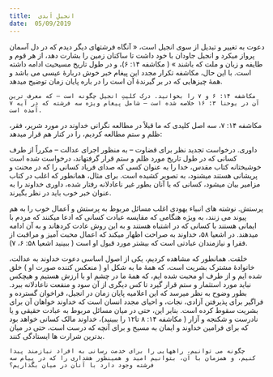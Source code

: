 ```yaml
---
title:  انجیلِ اَبدی
date:  05/09/2019
---
```


دعوت به تغییر و تبدیل از سوی انجیل است، « آنگاه فرشتهای دیگر دیدم که در دل آسمان پرواز میکرد و انجیل جاودان با خود داشت تا ساکنان زمین را بشارت دهد، از هر قوم و طایفه و زبان و ملت که باشند » ( مکاشفه ۱۴: ۶)، و در طول تاریخ مسیحیت ادامه داشته است. با این حال، مکاشفه تکرار مجدد این پیغام خبر خوش دربارهٔ عیسی می باشد و همهٔ چیزهایی که در بر گیرندهٔ آن است را در باره پایان زمان توضیح میدهد.

`مکاشفه ۱۴: ۶ و ۷ را بخوانید. درک کلیتِ انجیل چگونه است – که معرف ترین آن در یوحنا ۳: ۱۶ خلاصه شده است – شامل پیغام ویژه سه فرشته که در آیه ۷ آمده است.`

مکاشفه ۱۴: ۷، سه اصل کلیدی که ما قبلاً در مطالعه نگرانی خداوند در مورد شریر، فقر، ظلم و ستم مطالعه کردیم، را در کنار هم قرار میدهد:

داوری. درخواست تجدید نظر برای قضاوت – به منظور اجرای عدالت – مکرراً از طرف کسانی که در طول تاریخ مورد ظلم و ستم قرار گرفتهاند، درخواست شده است خوشبختانه کتاب مقدس، خدا را به عنوان کسی که صدای فریاد کسانی را که در محنت و پریشانی هستند میشنود، به تصویر کشیده است. برای مثال، همانطور که اغلب در کتاب مزامیر بیان میشود، کسانی که با آنان بطور غیر ناعادلانه رفتار شده، داوری خداوند را به عنوان خبر خوب باید در نظر بگیرند.

پرستش. نوشته های انبیاء یهودی اغلب مسائل مربوط به پرستش و اَعمال خوب را به هم پیوند می زنند، به ویژه هنگامی که مقایسه عبادت کسانی که ادعا میکنند که مردم با ایمانی هستند با کسانی که در اشتباه هستند و به این روش عادت کردهاند و به آن ادامه میدهند. در اشعیا ۵۸، خداوند به صراحت اظهار میکند که اعمال محبت آمیز و مراقبت از فقرا و نیازمندان عبادتی است که بیشتر مورد قبول او است ( ببینید اشعیا ۵۸: ۶، ۷).

خلقت. همانطور که مشاهده کردیم، یکی از اصول اساسی دعوت خداوند به عدالت، خانوادهٔ مشترک بشریت است، که همهٔ ما به شکل او ( منعکس کننده صورت او ) خلق شده ایم و از طرف او محبت شده ایم، که همهٔ ما در چشم او با ارزش هستیم و هیچکس نباید مورد استثمار و ستم قرار گیرد تا کس دیگری از آن سود و منفعت ناعادلانه ببرد. بطور وضوح به نظر میرسد که این اعلامیه پایان زمان در انجیل، فراخوان گسترده و فراگیر برای پذیرفتن آزادی، نجات، و احیای مجدد انسان است که خداوند خواهان آن برای بشریت سقوط کرده است. بنابر این، حتی در میان مسائل مربوط به عبادت حقیقی و یا نادرست و شکنجه و آزار ( مکاشفه ۱۴: ۸ تا۱۲ را ببینید)، خداوند مالک کسانی خواهد بود که برای فرامین خداوند و ایمان به مسیح و برای آنچه که درست است، حتی در میان بدترین شرارت ها ایستادگی کنند.

`چگونه می توانیم، راههایی را برای خدمت رسانی به افراد نیازمند پیدا کنیم، و همزمان با آن، بتوانیم امید و همینطور هشداری را که در پیام سه فرشته وجود دارد با آنان در میان بگذاریم؟`